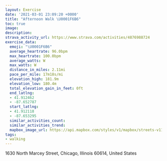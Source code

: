 ```yaml
---
layout: Exercise
date: '2021-03-01 23:09:20 +0000'
title: "Afternoon Walk \U0001F6B6"
toc: true
image:
description:
strava_activity_url: https://www.strava.com/activities/4876988724
exercise_data:
  emoji: "\U0001F6B6"
  average_heartrate: 96.0bpm
  max_heartrate: 100.0bpm
  average_watts: W
  max_watts: W
  distance_in_miles: 2.11mi
  pace_per_mile: 17m18s/mi
  elevation_high: 181.9m
  elevation_low: 180.4m
  total_elevation_gain_in_feet: 0ft
  end_latlng:
  - 41.912462
  - -87.652787
  start_latlng:
  - 41.912118
  - -87.653295
  similar_activities_count:
  similar_activities_trend:
  mapbox_image_url: https://api.mapbox.com/styles/v1/mapbox/streets-v11/static/path-5+787af2-1.0(u%7Dx~Fbx~uO%5CMLIDMBOBgAC%7BAJ_DAu%40G%5BOJORuBvCuBpDU%5CURW%3FYDcAE%7B%40Nk%40EaBB%7D%40HgAG%7BAHiFDmAD_AAiAHaBCwAHkBAaC%40_ADcA%3FiAB%7B%40%3FgAD%7B%40AkBPkCK_DBiBCU%40QJGJ%3FRLNb%40D~CMvBFxAOt%40CtCB%60BK%7C%40BhC%3FjBIpA%40vBC%7CDMz%40FxBI%7C%40GxAFvBO%7CDBhAA~AGf%40%40TBBk%40FG%60%40B~BGr%40Bt%40EDEBG%40s%40ANQLNGFIO%5C%3FIAAG%5BAC%3FD),pin-s-s+e5b22e(-87.6533,41.91211),pin-s-f+89ae00(-87.65279000000005,41.91246000000002)/auto/800x800?access_token=pk.eyJ1Ijoiam9zaGJlY2ttYW4iLCJhIjoiY205eWR2aDd1MWZ6djJrbXc4a3M0bWZleiJ9.XiG9OWkNcZk2QzjJbxLB4A
tags:
- walking
---
```




1630 North Marcey Street, Chicago, Illinois 60614, United States
